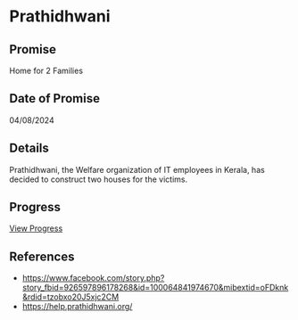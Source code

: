 # Prathidhwani

## Promise

Home for 2 Families

## Date of Promise

04/08/2024

## Details

Prathidhwani, the Welfare organization of IT employees in Kerala, has decided to construct two houses for the victims.

## Progress

[View Progress](../progress/prathidhwani.md)

## References

- https://www.facebook.com/story.php?story_fbid=926597896178268&id=100064841974670&mibextid=oFDknk&rdid=tzobxo20J5xjc2CM
- https://help.prathidhwani.org/
